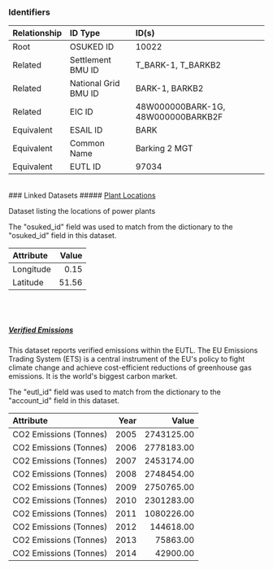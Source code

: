 ### Identifiers

| Relationship   | ID Type              | ID(s)                              |
|:---------------|:---------------------|:-----------------------------------|
| Root           | OSUKED ID            | 10022                              |
| Related        | Settlement BMU ID    | T_BARK-1, T_BARKB2                 |
| Related        | National Grid BMU ID | BARK-1, BARKB2                     |
| Related        | EIC ID               | 48W000000BARK-1G, 48W000000BARKB2F |
| Equivalent     | ESAIL ID             | BARK                               |
| Equivalent     | Common Name          | Barking 2 MGT                      |
| Equivalent     | EUTL ID              | 97034                              |

<br>
### Linked Datasets
##### <a href="https://raw.githubusercontent.com/OSUKED/Dictionary-Datasets/main/datasets/plant-locations/datapackage.json">Plant Locations</a>

Dataset listing the locations of power plants

The "osuked_id" field was used to match from the dictionary to the "osuked_id" field in this dataset.

| Attribute   |   Value |
|:------------|--------:|
| Longitude   |    0.15 |
| Latitude    |   51.56 |

<br><br>
##### <a href="https://raw.githubusercontent.com/OSUKED/Dictionary-Datasets/main/datasets/verified-emissions/datapackage.json">Verified Emissions</a>

This dataset reports verified emissions within the EUTL. The EU Emissions Trading System (ETS) is a central instrument of the EU's policy to fight climate change and achieve cost-efficient reductions of greenhouse gas emissions. It is the world's biggest carbon market.

The "eutl_id" field was used to match from the dictionary to the "account_id" field in this dataset.

| Attribute              |   Year |      Value |
|:-----------------------|-------:|-----------:|
| CO2 Emissions (Tonnes) |   2005 | 2743125.00 |
| CO2 Emissions (Tonnes) |   2006 | 2778183.00 |
| CO2 Emissions (Tonnes) |   2007 | 2453174.00 |
| CO2 Emissions (Tonnes) |   2008 | 2748454.00 |
| CO2 Emissions (Tonnes) |   2009 | 2750765.00 |
| CO2 Emissions (Tonnes) |   2010 | 2301283.00 |
| CO2 Emissions (Tonnes) |   2011 | 1080226.00 |
| CO2 Emissions (Tonnes) |   2012 |  144618.00 |
| CO2 Emissions (Tonnes) |   2013 |   75863.00 |
| CO2 Emissions (Tonnes) |   2014 |   42900.00 |
